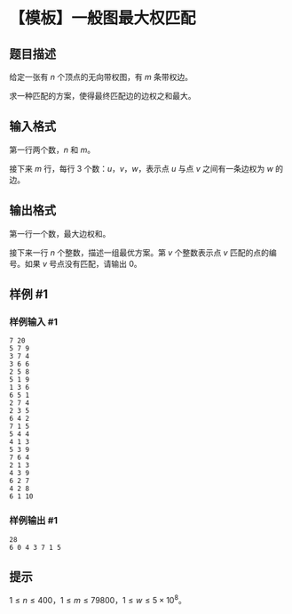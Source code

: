 # 【模板】一般图最大权匹配

## 题目描述

给定一张有 $n$ 个顶点的无向带权图，有 $m$ 条带权边。

求一种匹配的方案，使得最终匹配边的边权之和最大。

## 输入格式

第一行两个数，$n$ 和 $m$。

接下来 $m$ 行，每行 $3$ 个数：$u$，$v$，$w$，表示点 $u$ 与点 $v$ 之间有一条边权为 $w$ 的边。

## 输出格式

第一行一个数，最大边权和。

接下来一行 $n$ 个整数，描述一组最优方案。第 $v$ 个整数表示点 $v$ 匹配的点的编号。如果 $v$ 号点没有匹配，请输出 0。

## 样例 #1

### 样例输入 #1
```
7 20
5 7 9
3 7 4
3 6 6
2 5 8
5 1 9
1 3 6
6 5 1
2 7 4
2 3 5
6 4 2
7 1 5
5 4 4
4 1 3
5 3 9
7 6 4
2 1 3
4 3 9
6 2 7
4 2 8
6 1 10
```

### 样例输出 #1

```
28
6 0 4 3 7 1 5
```

## 提示

$1 \le n \le 400$，$1 \le m \le 79800$，$1 \le w \le 5\times10^8$。
